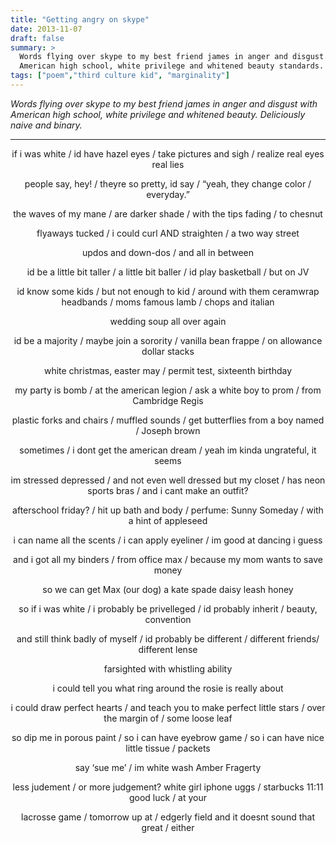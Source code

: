 ```yaml
---
title: "Getting angry on skype"
date: 2013-11-07
draft: false
summary: >
  Words flying over skype to my best friend james in anger and disgust with
  American high school, white privilege and whitened beauty standards. deliciously naive.
tags: ["poem","third culture kid", "marginality"]
---
```


*Words flying over skype to my best friend james in anger and disgust with
American high school, white privilege and whitened beauty. Deliciously naive and binary.*

---

<div style="text-align: center;">
if i was white / id have hazel eyes / take pictures and sigh / realize real eyes real lies


people say, hey! / theyre so pretty, id say / “yeah, they change color / everyday.”


the waves of my mane / are darker shade / with the tips fading / to chesnut


flyaways tucked / i could curl AND straighten / a two way street

updos and down-dos / and all in between

id be a little bit taller / a little bit baller / id play basketball / but on JV


id know some kids / but not enough to kid / around with them
ceramwrap headbands / moms famous lamb / chops and italian

wedding soup all over again

id be a majority / maybe join a sorority / vanilla bean frappe / on allowance dollar stacks

white christmas, easter may / permit test, sixteenth birthday

my party is bomb / at the american legion / ask a white boy to prom / from Cambridge Regis


plastic forks and chairs / muffled sounds / get butterflies from a boy named / Joseph brown


sometimes / i dont get the american dream / yeah im kinda ungrateful, it seems

im stressed depressed / and not even well dressed
but my closet / has neon sports bras / and i cant make an outfit?

afterschool friday? / hit up bath and body / perfume: Sunny Someday / with a hint of appleseed

i can name all the scents / i can apply eyeliner / im good at dancing i guess


and i got all my binders / from office max / because my mom wants to save money

so we can get Max (our dog) a kate spade daisy leash honey

so if i was white / i probably be privelleged / id probably inherit / beauty, convention


and still think badly of myself / id probably be different / different friends/ different lense

farsighted with whistling ability

i could tell you what ring around the rosie is really about

i could draw perfect hearts / and teach you to make perfect little stars / over the margin of / some loose leaf

so dip me in porous paint / so i can have eyebrow game / so i can have nice little tissue / packets

say ‘sue me’ / im white wash Amber Fragerty

less judement / or more judgement? white girl iphone uggs / starbucks 11:11 good luck / at your

lacrosse game / tomorrow up at / edgerly field
and it doesnt sound that great / either
</div>
